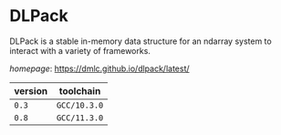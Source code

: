 # DLPack

DLPack is a stable in-memory data structure for an ndarray system to interact with a variety of frameworks.

*homepage*: <https://dmlc.github.io/dlpack/latest/>

version | toolchain
--------|----------
``0.3`` | ``GCC/10.3.0``
``0.8`` | ``GCC/11.3.0``
